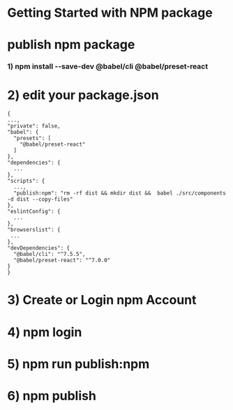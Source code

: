 # Getting Started with NPM package

# publish npm package
### 1)  npm install --save-dev @babel/cli @babel/preset-react
# 2) edit your package.json
```
{
...,
"private": false,
"babel": {
  "presets": [
    "@babel/preset-react"
  ]
},
"dependencies": {
  ...
},
"scripts": {
  ...,
  "publish:npm": "rm -rf dist && mkdir dist &&  babel ./src/components -d dist --copy-files"
},
"eslintConfig": {
  ...
},
"browserslist": {
 ...
},
"devDependencies": {
  "@babel/cli": "^7.5.5",
  "@babel/preset-react": "^7.0.0"
}
}
```

# 3) Create or Login npm Account
# 4) npm login
# 5) npm run publish:npm
# 6) npm publish

